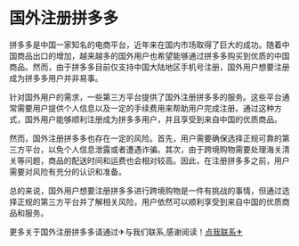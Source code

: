 # 国外注册拼多多

拼多多是中国一家知名的电商平台，近年来在国内市场取得了巨大的成功。随着中国商品出口的增加，越来越多的国外用户也希望能够通过拼多多购买到优质的中国商品。然而，由于拼多多目前仅支持中国大陆地区手机号注册，国外用户想要注册成为拼多多用户并非易事。

针对国外用户的需求，一些第三方平台提供了国外注册拼多多的服务。这些平台通常需要用户提供个人信息以及一定的手续费用来帮助用户完成注册。通过这种方式，国外用户能够顺利注册成为拼多多用户，并且享受到来自中国的优质商品。

然而，国外注册拼多多也存在一定的风险。首先，用户需要确保选择正规可靠的第三方平台，以免个人信息泄露或者遭遇诈骗。其次，由于跨境购物需要处理海关清关等问题，商品的配送时间和运费也会相对较高。因此，在注册拼多多之前，用户需要对风险有充分的认识和准备。

总的来说，国外用户想要注册拼多多进行跨境购物是一件有挑战的事情，但通过选择正规的第三方平台并了解相关风险，用户依然可以顺利享受到来自中国的优质商品和服务。

更多关于国外注册拼多多请通过✈与我们联系,感谢阅读！[点我联系✈](https://m.G208.com)